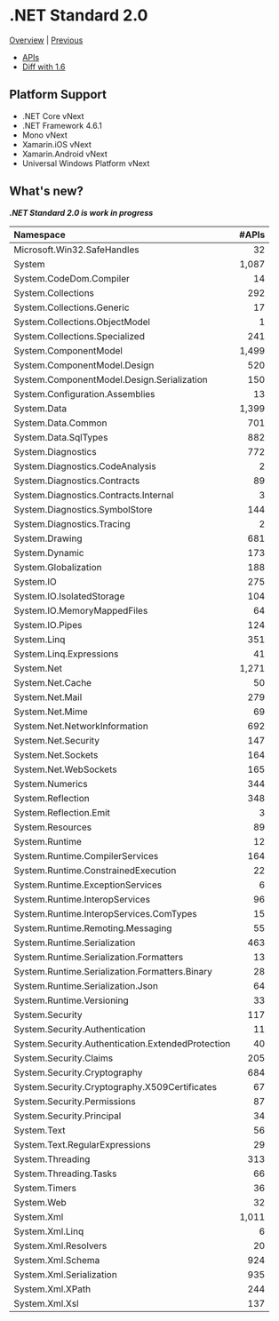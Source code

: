 # .NET Standard 2.0

[Overview](../versions.md) | [Previous](netstandard1.6.md)

* [APIs](netstandard2.0_ref.md)
* [Diff with 1.6](netstandard2.0_diff.md)

## Platform Support

* .NET Core vNext
* .NET Framework 4.6.1
* Mono vNext
* Xamarin.iOS vNext
* Xamarin.Android vNext
* Universal Windows Platform vNext

## What's new?

***.NET Standard 2.0 is work in progress***

| Namespace                                         | #APIs |
|:--------------------------------------------------|------:|
| Microsoft.Win32.SafeHandles                       |    32 |
| System                                            | 1,087 |
| System.CodeDom.Compiler                           |    14 |
| System.Collections                                |   292 |
| System.Collections.Generic                        |    17 |
| System.Collections.ObjectModel                    |     1 |
| System.Collections.Specialized                    |   241 |
| System.ComponentModel                             | 1,499 |
| System.ComponentModel.Design                      |   520 |
| System.ComponentModel.Design.Serialization        |   150 |
| System.Configuration.Assemblies                   |    13 |
| System.Data                                       | 1,399 |
| System.Data.Common                                |   701 |
| System.Data.SqlTypes                              |   882 |
| System.Diagnostics                                |   772 |
| System.Diagnostics.CodeAnalysis                   |     2 |
| System.Diagnostics.Contracts                      |    89 |
| System.Diagnostics.Contracts.Internal             |     3 |
| System.Diagnostics.SymbolStore                    |   144 |
| System.Diagnostics.Tracing                        |     2 |
| System.Drawing                                    |   681 |
| System.Dynamic                                    |   173 |
| System.Globalization                              |   188 |
| System.IO                                         |   275 |
| System.IO.IsolatedStorage                         |   104 |
| System.IO.MemoryMappedFiles                       |    64 |
| System.IO.Pipes                                   |   124 |
| System.Linq                                       |   351 |
| System.Linq.Expressions                           |    41 |
| System.Net                                        | 1,271 |
| System.Net.Cache                                  |    50 |
| System.Net.Mail                                   |   279 |
| System.Net.Mime                                   |    69 |
| System.Net.NetworkInformation                     |   692 |
| System.Net.Security                               |   147 |
| System.Net.Sockets                                |   164 |
| System.Net.WebSockets                             |   165 |
| System.Numerics                                   |   344 |
| System.Reflection                                 |   348 |
| System.Reflection.Emit                            |     3 |
| System.Resources                                  |    89 |
| System.Runtime                                    |    12 |
| System.Runtime.CompilerServices                   |   164 |
| System.Runtime.ConstrainedExecution               |    22 |
| System.Runtime.ExceptionServices                  |     6 |
| System.Runtime.InteropServices                    |    96 |
| System.Runtime.InteropServices.ComTypes           |    15 |
| System.Runtime.Remoting.Messaging                 |    55 |
| System.Runtime.Serialization                      |   463 |
| System.Runtime.Serialization.Formatters           |    13 |
| System.Runtime.Serialization.Formatters.Binary    |    28 |
| System.Runtime.Serialization.Json                 |    64 |
| System.Runtime.Versioning                         |    33 |
| System.Security                                   |   117 |
| System.Security.Authentication                    |    11 |
| System.Security.Authentication.ExtendedProtection |    40 |
| System.Security.Claims                            |   205 |
| System.Security.Cryptography                      |   684 |
| System.Security.Cryptography.X509Certificates     |    67 |
| System.Security.Permissions                       |    87 |
| System.Security.Principal                         |    34 |
| System.Text                                       |    56 |
| System.Text.RegularExpressions                    |    29 |
| System.Threading                                  |   313 |
| System.Threading.Tasks                            |    66 |
| System.Timers                                     |    36 |
| System.Web                                        |    32 |
| System.Xml                                        | 1,011 |
| System.Xml.Linq                                   |     6 |
| System.Xml.Resolvers                              |    20 |
| System.Xml.Schema                                 |   924 |
| System.Xml.Serialization                          |   935 |
| System.Xml.XPath                                  |   244 |
| System.Xml.Xsl                                    |   137 |